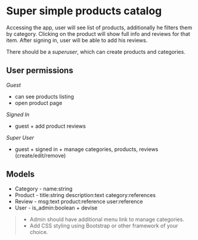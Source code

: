# Super simple products catalog

Accessing the app, user will see list of products, additionally he filters them by category.
Clicking on the product will show full info and reviews for that item.
After signing in, user will be able to add his reviews.

There should be a *superuser*, which can create products and categories.

## User permissions
*Guest*
* can see products listing
* open product page

*Signed In*
* guest + add product reviews

*Super User*
* guest + signed in + manage categories, products, reviews (create/edit/remove)

## Models
* Category - name:string
* Product - title:string description:text category:references
* Review - msg:text product:reference user:reference
* User - is_admin:boolean + devise

> * Admin should have additional menu link to manage categories.
> * Add CSS styling using Bootstrap or other framework of your choice.
